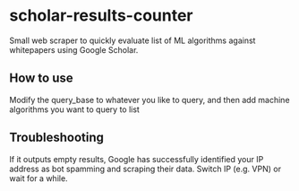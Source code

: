 # scholar-results-counter
Small web scraper to quickly evaluate list of ML algorithms against whitepapers using Google Scholar.

## How to use

Modify the query_base to whatever you like to query, and then add machine algorithms
you want to query to list  

## Troubleshooting

If it outputs empty results, Google has successfully identified your IP address 
as bot spamming and scraping their data. 
Switch IP (e.g. VPN) or wait for a while.
